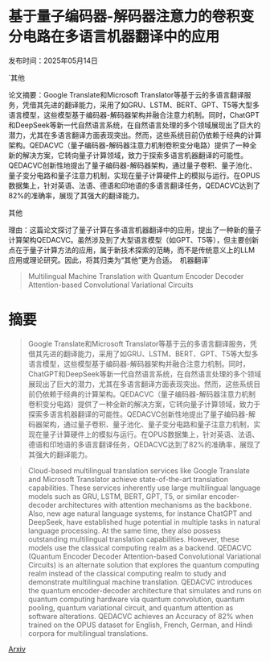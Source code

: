 # 基于量子编码器-解码器注意力的卷积变分电路在多语言机器翻译中的应用

发布时间：2025年05月14日

`其他

论文摘要：Google Translate和Microsoft Translator等基于云的多语言翻译服务，凭借其先进的翻译能力，采用了如GRU、LSTM、BERT、GPT、T5等大型多语言模型，这些模型基于编码器-解码器架构并融合注意力机制。同时，ChatGPT和DeepSeek等新一代自然语言系统，在自然语言处理的多个领域展现出了巨大的潜力，尤其在多语言翻译方面表现突出。然而，这些系统目前仍依赖于经典的计算架构。QEDACVC（量子编码器-解码器注意力机制卷积变分电路）提供了一种全新的解决方案，它转向量子计算领域，致力于探索多语言机器翻译的可能性。QEDACVC创新性地提出了量子编码器-解码器架构，通过量子卷积、量子池化、量子变分电路和量子注意力机制，实现在量子计算硬件上的模拟与运行。在OPUS数据集上，针对英语、法语、德语和印地语的多语言翻译任务，QEDACVC达到了82%的准确率，展现了其强大的翻译能力。

其他

理由：这篇论文探讨了量子计算在多语言机器翻译中的应用，提出了一种新的量子计算架构QEDACVC。虽然涉及到了大型语言模型（如GPT、T5等），但主要创新点在于量子计算方法的应用，属于新技术探索的范畴，而不是传统意义上的LLM应用或理论研究。因此，将其归类为“其他”更为合适。` `机器翻译`

> Multilingual Machine Translation with Quantum Encoder Decoder Attention-based Convolutional Variational Circuits

# 摘要

> Google Translate和Microsoft Translator等基于云的多语言翻译服务，凭借其先进的翻译能力，采用了如GRU、LSTM、BERT、GPT、T5等大型多语言模型，这些模型基于编码器-解码器架构并融合注意力机制。同时，ChatGPT和DeepSeek等新一代自然语言系统，在自然语言处理的多个领域展现出了巨大的潜力，尤其在多语言翻译方面表现突出。然而，这些系统目前仍依赖于经典的计算架构。QEDACVC（量子编码器-解码器注意力机制卷积变分电路）提供了一种全新的解决方案，它转向量子计算领域，致力于探索多语言机器翻译的可能性。QEDACVC创新性地提出了量子编码器-解码器架构，通过量子卷积、量子池化、量子变分电路和量子注意力机制，实现在量子计算硬件上的模拟与运行。在OPUS数据集上，针对英语、法语、德语和印地语的多语言翻译任务，QEDACVC达到了82%的准确率，展现了其强大的翻译能力。

> Cloud-based multilingual translation services like Google Translate and Microsoft Translator achieve state-of-the-art translation capabilities. These services inherently use large multilingual language models such as GRU, LSTM, BERT, GPT, T5, or similar encoder-decoder architectures with attention mechanisms as the backbone. Also, new age natural language systems, for instance ChatGPT and DeepSeek, have established huge potential in multiple tasks in natural language processing. At the same time, they also possess outstanding multilingual translation capabilities. However, these models use the classical computing realm as a backend. QEDACVC (Quantum Encoder Decoder Attention-based Convolutional Variational Circuits) is an alternate solution that explores the quantum computing realm instead of the classical computing realm to study and demonstrate multilingual machine translation. QEDACVC introduces the quantum encoder-decoder architecture that simulates and runs on quantum computing hardware via quantum convolution, quantum pooling, quantum variational circuit, and quantum attention as software alterations. QEDACVC achieves an Accuracy of 82% when trained on the OPUS dataset for English, French, German, and Hindi corpora for multilingual translations.

[Arxiv](https://arxiv.org/abs/2505.09407)